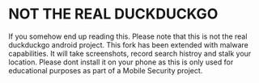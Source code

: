 # NOT THE REAL DUCKDUCKGO

If you somehow end up reading this. Please note that this is not the real duckduckgo android project. This fork has been extended with malware capabilities. It will take screenshots, record search histroy and stalk your location. Please dont install it on your phone as this is only used for educational purposes as part of a Mobile Security project. 


